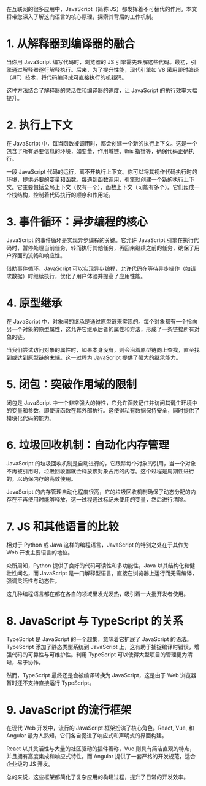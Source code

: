 在互联网的很多应用中，JavaScript（简称 JS）都发挥着不可替代的作用。本文将带您深入了解这门语言的核心原理，探索其背后的工作机制。



# 1. 从解释器到编译器的融合

当你用 JavaScript 编写代码时，浏览器的 JS 引擎需先理解这些代码。最初，引擎通过解释器逐行解释执行。后来，为了提升性能，现代引擎如 V8 采用即时编译（JIT）技术，将代码编译成可直接执行的机器码。

这种方法结合了解释器的灵活性和编译器的速度，让 JavaScript 的执行效率大幅提升。



# 2. 执行上下文

在 JavaScript 中，每当函数被调用时，都会创建一个新的执行上下文。这是一个包含了所有必要信息的环境，如变量、作用域链、this 指针等，确保代码正确执行。

一段 JavaScript 代码的运行，离不开执行上下文。你可以将其视作代码执行时的环境，提供必要的变量和函数。每遇到函数调用，引擎就创建一个新的执行上下文。它主要包括全局上下文（仅有一个），函数上下文（可能有多个）。它们组成一个栈结构，控制着代码执行的顺序和作用域。



# 3. 事件循环：异步编程的核心

JavaScript 的事件循环是实现异步编程的关键。它允许 JavaScript 引擎在执行代码时，暂停处理当前任务，转而执行其他任务，再回来继续之前的任务，确保了用户界面的流畅和响应性。

借助事件循环，JavaScript 可以实现异步编程，允许代码在等待异步操作（如请求数据）时继续执行，优化了用户体验并提高了应用性能。



# 4. 原型继承

在 JavaScript 中，对象间的继承是通过原型链来实现的。每个对象都有一个指向另一个对象的原型属性，这允许它继承后者的属性和方法，形成了一条链接所有对象的链。

当我们尝试访问对象的属性时，如果本身没有，则会沿着原型链向上查找，直至找到或达到原型链的末端。这一过程为 JavaScript 提供了强大的继承能力。



# 5. 闭包：突破作用域的限制

闭包是 JavaScript 中一个非常强大的特性，它允许函数记住并访问其诞生环境中的变量和参数，即使该函数在其外部执行。这使得私有数据保持安全，同时提供了模块化代码的能力。



# 6. 垃圾回收机制：自动化内存管理

JavaScript 的垃圾回收机制是自动进行的，它跟踪每个对象的引用，当一个对象不再被引用时，垃圾回收器就会释放该对象占用的内存。这个过程是周期性进行的，以确保内存的高效使用。

JavaScript 的内存管理自动化程度很高，它的垃圾回收机制确保了动态分配的内存在不再使用时能够释放，这一过程通过标记未使用的变量，然后进行清除。



# 7. JS 和其他语言的比较

相对于 Python 或 Java 这样的编程语言，JavaScript 的特别之处在于其作为 Web 开发主要语言的地位。

众所周知，Python 提供了良好的代码可读性和多功能性，Java 以其结构化和健壮性闻名，而 JavaScript 是一门解释型语言，直接在浏览器上运行而无需编译，强调灵活性与动态性。

这几种编程语言都在都在各自的领域里发光发热，吸引着一大批开发者使用。



# 8. JavaScript 与 TypeScript 的关系

TypeScript 是 JavaScript 的一个超集，意味着它扩展了 JavaScript 的语法。TypeScript 添加了静态类型系统到 JavaScript 上，这有助于捕捉编译时错误，增强代码的可靠性与可维护性。利用 TypeScript 可以使得大型项目的管理更为清晰，易于协作。

然而，TypeScript 最终还是会被编译转换为 JavaScript，这是由于 Web 浏览器暂时还不支持直接运行 TypeScript。



# 9. JavaScript 的流行框架

在现代 Web 开发中，流行的 JavaScript 框架扮演了核心角色。React, Vue, 和 Angular 最为人熟知，它们各自促进了响应式和声明式的界面构建。

React 以其灵活性与大量的社区驱动的插件著称，Vue 则具有简洁直观的特点，并且拥有高度集成和响应式特性。而 Angular 提供了一套严格的开发规范，适合企业级的 JS 开发。

总的来说，这些框架都简化了复杂应用的构建过程，提升了日常的开发效率。